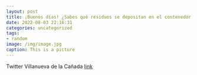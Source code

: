 ```yaml
---
layout: post
title: ¡Buenos días! ¿Sabes qué residuos se depositan en el contenedor amarillo? 🤔Te lo recordamos. 👇  VillanuevaDeLaCañada Reciclaj...
date: 2022-08-03 22:16:31
categories: uncategorized
tags:
- random
image: /img/image.jpg
caption: This is a picture
---
```

Twitter Villanueva de la Cañada [link](https://twitter.com/AytoVDLCanada/status/1554742942509793282)
